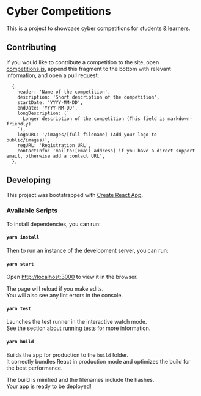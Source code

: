 # Cyber Competitions

This is a project to showcase cyber competitions for students & learners.

## Contributing

If you would like to contribute a competition to the site, open [competitions.js](https://github.com/CyberSkyline/competitions/blob/next/competitions.js), append this fragment to the bottom with relevant information, and open a pull request:

```JSX
  {
    header: 'Name of the competition',
    description: 'Short description of the competition',
    startDate: 'YYYY-MM-DD',
    endDate: 'YYYY-MM-DD',
    longDescription: (`
      Longer description of the competition (This field is markdown-friendly)
    `),
    logoURL: '/images/[full filename] (Add your logo to public/images)',
    regURL: 'Registration URL',
    contactInfo: 'mailto:[email address] if you have a direct support email, otherwise add a contact URL',
  },
```

## Developing

This project was bootstrapped with [Create React App](https://github.com/facebook/create-react-app).

### Available Scripts

To install dependencies, you can run:

#### `yarn install`

Then to run an instance of the development server, you can run:

#### `yarn start`

Open [http://localhost:3000](http://localhost:3000) to view it in the browser.

The page will reload if you make edits.\
You will also see any lint errors in the console.

#### `yarn test`

Launches the test runner in the interactive watch mode.\
See the section about [running tests](https://facebook.github.io/create-react-app/docs/running-tests) for more information.

#### `yarn build`

Builds the app for production to the `build` folder.\
It correctly bundles React in production mode and optimizes the build for the best performance.

The build is minified and the filenames include the hashes.\
Your app is ready to be deployed!
